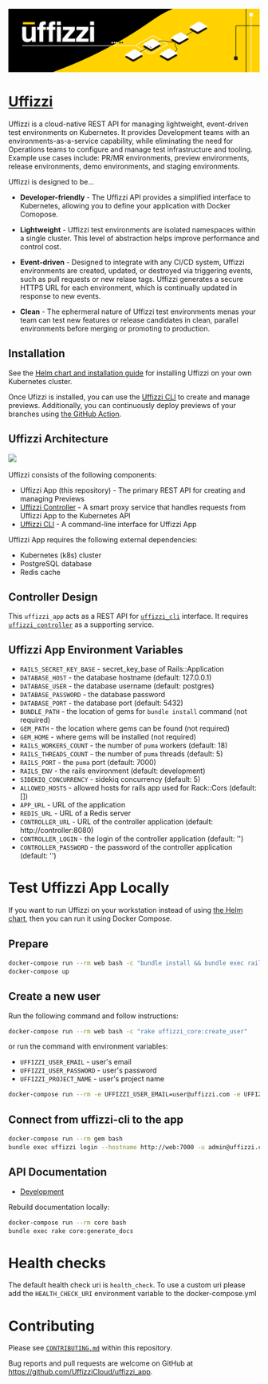 ![banner](docs/images/banner.png)

# [Uffizzi](https://uffizzi.com)

Uffizzi is a cloud-native REST API for managing lightweight, event-driven test environments on Kubernetes. It provides Development teams with an environments-as-a-service capability, while eliminating the need for Operations teams to configure and manage test infrastructure and tooling. Example use cases include: PR/MR environments, preview environments, release environments, demo environments, and staging environments. 

Uffizzi is designed to be...

- **Developer-friendly** - The Uffizzi API provides a simplified interface to Kubernetes, allowing you to define your application with Docker Comopose.

- **Lightweight** - Uffizzi test environments are isolated namespaces within a single cluster. This level of abstraction helps improve performance and control cost.

- **Event-driven** - Designed to integrate with any CI/CD system, Uffizzi environments are created, updated, or destroyed via triggering events, such as pull requests or new relase tags. Uffizzi generates a secure HTTPS URL for each environment, which is continually updated in response to new events.

- **Clean** - The ephermeral nature of Uffizzi test environments menas your team can test new features or release candidates in clean, parallel environments before merging or promoting to production.


## Installation

See the [Helm chart and installation guide](charts/uffizzi-app/README.md) for installing Uffizzi on your own Kubernetes cluster.

Once Ufizzi is installed, you can use the [Uffizzi CLI](https://github.com/UffizziCloud/uffizzi_cli) to create and manage previews. Additionally, you can continuously deploy previews of your branches using [the GitHub Action](https://github.com/UffizziCloud/preview-action).

## Uffizzi Architecture
<img src="docs/images/uffizzi-architecture.png" description="Uffizzi Architecture" width="320"/>

Uffizzi consists of the following components:

* Uffizzi App (this repository) - The primary REST API for creating and managing Previews
* [Uffizzi Controller](https://github.com/UffizziCloud/uffizzi_controller) - A smart proxy service that handles requests from Uffizzi App to the Kubernetes API
* [Uffizzi CLI](https://github.com/UffizziCloud/uffizzi_cli) - A command-line interface for Uffizzi App

Uffizzi App requires the following external dependencies:

 * Kubernetes (k8s) cluster
 * PostgreSQL database
 * Redis cache

## Controller Design

This `uffizzi_app` acts as a REST API for [`uffizzi_cli`](https://github.com/UffizziCloud/uffizzi_app) interface. It requires [`uffizzi_controller`](https://github.com/UffizziCloud/uffizzi_controller) as a supporting service.

## Uffizzi App Environment Variables

- `RAILS_SECRET_KEY_BASE` - secret_key_base of Rails::Application
- `DATABASE_HOST` - the database hostname (default: 127.0.0.1)
- `DATABASE_USER` - the database username (default: postgres)
- `DATABASE_PASSWORD` - the database password
- `DATABASE_PORT` - the database port (default: 5432)
- `BUNDLE_PATH` - the location of gems for `bundle install` command (not required)
- `GEM_PATH` - the location where gems can be found (not required)
- `GEM_HOME` - where gems will be installed (not required)
- `RAILS_WORKERS_COUNT` - the number of `puma` workers (default: 18)
- `RAILS_THREADS_COUNT` - the number of `puma` threads (default: 5)
- `RAILS_PORT` - the `puma` port (default: 7000)
- `RAILS_ENV` - the rails environment (default: development)
- `SIDEKIQ_CONCURRENCY` - sidekiq concurrency (default: 5)
- `ALLOWED_HOSTS` - allowed hosts for rails app used for Rack::Cors (default: [])
- `APP_URL` - URL of the application
- `REDIS_URL` - URL of a Redis server
- `CONTROLLER_URL` - URL of the controller application (default: http://controller:8080)
- `CONTROLLER_LOGIN` - the login of the controller application (default: '')
- `CONTROLLER_PASSWORD` - the password of the controller application (default: '')

# Test Uffizzi App Locally

If you want to run Uffizzi on your workstation instead of using [the Helm chart](charts/uffizzi-app/README.md), then you can run it using Docker Compose.

## Prepare

```bash
docker-compose run --rm web bash -c "bundle install && bundle exec rails db:setup"
docker-compose up
```

## Create a new user

Run the following command and follow instructions:

```bash
docker-compose run --rm web bash -c "rake uffizzi_core:create_user"
```

or run the command with environment variables:

- `UFFIZZI_USER_EMAIL` - user's email
- `UFFIZZI_USER_PASSWORD` - user's password
- `UFFIZZI_PROJECT_NAME` - user's project name

```bash
docker-compose run --rm -e UFFIZZI_USER_EMAIL=user@uffizzi.com -e UFFIZZI_USER_PASSWORD=password -e UFFIZZI_PROJECT_NAME=project web bash -c "rake uffizzi_core:create_user"
```

## Connect from uffizzi-cli to the app

```bash
docker-compose run --rm gem bash
bundle exec uffizzi login --hostname http://web:7000 -u admin@uffizzi.com
```

## API Documentation

* [Development](http://lvh.me:7000/api-docs/index.html)

Rebuild documentation locally:

```bash
docker-compose run --rm core bash
bundle exec rake core:generate_docs
```

# Health checks

The default health check uri is `health_check`. To use a custom uri please add the `HEALTH_CHECK_URI` environment variable to the docker-compose.yml

# Contributing

Please see [`CONTRIBUTING.md`](CONTRIBUTING.md) within this repository.

Bug reports and pull requests are welcome on GitHub at https://github.com/UffizziCloud/uffizzi_app.
